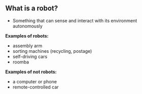## What is a robot?

- Something that can sense and interact with its environment autonomously

**Examples of robots:**

- assembly arm
- sorting machines (recycling, postage)
- self-driving cars
- roomba

**Examples of not robots:**

- a computer or phone
- remote-controlled car
